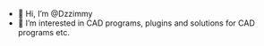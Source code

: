 - 👋 Hi, I’m @Dzzimmy
- 👀 I’m interested in CAD programs, plugins and solutions for CAD programs etc.
